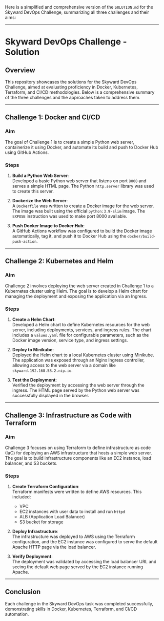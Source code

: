Here is a simplified and comprehensive version of the `SOLUTION.md` for the Skyward DevOps Challenge, summarizing all three challenges and their aims:

---

# Skyward DevOps Challenge - Solution

## Overview
This repository showcases the solutions for the Skyward DevOps Challenge, aimed at evaluating proficiency in Docker, Kubernetes, Terraform, and CI/CD methodologies. Below is a comprehensive summary of the three challenges and the approaches taken to address them.


---

## Challenge 1: Docker and CI/CD

### Aim
The goal of Challenge 1 is to create a simple Python web server, containerize it using Docker, and automate its build and push to Docker Hub using GitHub Actions.

### Steps
1. **Build a Python Web Server**:  
   Developed a basic Python web server that listens on port `8000` and serves a simple HTML page. The Python `http.server` library was used to create this server.
   
2. **Dockerize the Web Server**:  
   A `Dockerfile` was written to create a Docker image for the web server. The image was built using the official `python:3.9-slim` image. The `EXPOSE` instruction was used to make port 8000 available.

3. **Push Docker Image to Docker Hub**:  
   A GitHub Actions workflow was configured to build the Docker image automatically, tag it, and push it to Docker Hub using the `docker/build-push-action`.


---

## Challenge 2: Kubernetes and Helm

### Aim
Challenge 2 involves deploying the web server created in Challenge 1 to a Kubernetes cluster using Helm. The goal is to develop a Helm chart for managing the deployment and exposing the application via an Ingress.

### Steps
1. **Create a Helm Chart**:  
   Developed a Helm chart to define Kubernetes resources for the web server, including deployments, services, and ingress rules. The chart includes a `values.yaml` file for configurable parameters, such as the Docker image version, service type, and ingress settings.

2. **Deploy to Minikube**:  
   Deployed the Helm chart to a local Kubernetes cluster using Minikube. The application was exposed through an Nginx Ingress controller, allowing access to the web server via a domain like `skyward.192.168.58.2.nip.io`.

3. **Test the Deployment**:  
   Verified the deployment by accessing the web server through the ingress. The HTML page served by the Python web server was successfully displayed in the browser.


---

## Challenge 3: Infrastructure as Code with Terraform

### Aim
Challenge 3 focuses on using Terraform to define infrastructure as code (IaC) for deploying an AWS infrastructure that hosts a simple web server. The goal is to build infrastructure components like an EC2 instance, load balancer, and S3 buckets.

### Steps
1. **Create Terraform Configuration**:  
   Terraform manifests were written to define AWS resources. This included:
   - VPC
   - EC2 instances with user data to install and run `httpd`
   - ALB (Application Load Balancer)
   - S3 bucket for storage

2. **Deploy Infrastructure**:  
   The infrastructure was deployed to AWS using the Terraform configuration, and the EC2 instance was configured to serve the default Apache HTTP page via the load balancer.

3. **Verify Deployment**:  
   The deployment was validated by accessing the load balancer URL and seeing the default web page served by the EC2 instance running Apache.


---

## Conclusion
Each challenge in the Skyward DevOps task was completed successfully, demonstrating skills in Docker, Kubernetes, Terraform, and CI/CD automation.
